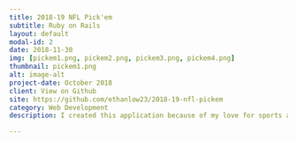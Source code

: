 ```yaml
---
title: 2018-19 NFL Pick'em
subtitle: Ruby on Rails
layout: default
modal-id: 2
date: 2018-11-30
img: [pickem1.png, pickem2.png, pickem3.png, pickem4.png]
thumbnail: pickem1.png
alt: image-alt
project-date: October 2018
client: View on Github
site: https://github.com/ethanlow23/2018-19-nfl-pickem
category: Web Development
description: I created this application because of my love for sports and the popularity of fantasy sports. I built a web scraper using BeautifulSoup to acquire the schedule for the NFL season and the scores after each week. The database is updated using cron jobs that is set to run after each day there is at least one game played. The app is like other traditional fantasy pick'em leagues where, every week, you make picks based on who you believe will win. You and your friends can compete against each other through groups and see who has the highest score by the end of the season.

---
```


